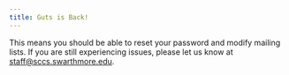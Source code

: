 ```yaml
---
title: Guts is Back!
---
```


This means you should be able to reset your password and modify mailing lists.
If you are still experiencing issues, please let us know at 
<staff@sccs.swarthmore.edu>.

